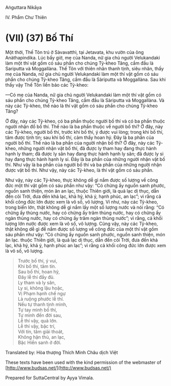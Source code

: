  

Aṅguttara Nikāya

IV. Phẩm Chư Thiên

# (VII) (37) Bố Thí

Một thời, Thế Tôn trú ở Sàvavatthì, tại Jetavata, khu vườn của ông Anàthapindika. Lúc bấy giờ, mẹ của Nanda, nữ gia chủ người Velukandaki làm một thí vật gồm có sáu phần cho chúng Tỷ-kheo Tăng, cầm đầu là Sariputta và Moggallàna. Thế Tôn với thiên nhãn thanh tịnh, siêu nhân, thấy mẹ của Nanda, nữ gia chủ người Velukandaki làm một thí vật gồm có sáu phần cho chúng Tỷ-kheo Tăng, cầm đầu là Sàriputta và Moggallàna. Sau khi thấy vậy Thế Tôn liền bảo các Tỷ-kheo:

—Có mẹ của Nanda, nữ gia chủ người Velukandaki làm một thí vật gồm có sáu phần cho chúng Tỷ-kheo Tăng, cầm đầu là Sàriputta và Moggallàna. Và này các Tỷ-kheo, thế nào là thí vật gồm có sáu phần cho chúng Tỷ-kheo Tăng?

Ở đây, này các Tỷ-kheo, có ba phần thuộc người bố thí và có ba phần thuộc người nhận đồ bố thí. Thế nào là ba phần thuộc về người bố thí? Ở đây, này các Tỷ-kheo, người bố thí, trước khi bố thí, ý được vui lòng; trong khi bố thí, tâm được tịnh tín; sau khi bố thí, cảm thấy hoan hỷ. Ðây là ba phần của người bố thí. Thế nào là ba phần của người nhận bố thí? Ở đây, này các Tỷ-kheo, những người nhận vật bố thí, đã được ly tham hay đang thực hành hạnh ly tham; đã được ly sân hay đang thực hành hạnh ly sân; đã được ly si hay đang thực hành hạnh ly si. Ðây là ba phần của những người nhận vật bố thí. Như vậy là ba phần của người bố thí và ba phần của những người nhận được vật bố thí. Như vậy, này các Tỷ-kheo, là thí vật gồm có sáu phần.

Như vậy, này các Tỷ-kheo, thực không dễ gì nắm được số lượng về công đức một thí vật gồm có sáu phần như vậy: “Có chừng ấy nguồn sanh phước, nguồn sanh thiện, món ăn an lạc, thuộc Thiên giới, là quả lạc dị thục, dẫn đến cõi Trời, đưa đến khả lạc, khả hỷ, khả ý, hạnh phúc, an lạc”; vì rằng cả khối công đức lớn được xem là vô số, vô lượng. Ví như, này các Tỷ-kheo, trong biển lớn, thật không dễ gì nắm lấy một số lượng nước và nói rằng: “Có chừng ấy thùng nước, hay có chừng ấy trăm thùng nước, hay có chừng ấy ngàn thùng nước, hay có chừng ấy trăm ngàn thùng nước”; vì rằng, cả khối lượng lớn nước được xem là vô số, vô lượng. Cũng vậy, này các Tỷ-kheo, thật không dễ gì để nắm được số lượng về công đức của một thí vật gồm sáu phần như vậy: “Có chừng ấy nguồn sanh phước, nguồn sanh thiện, món ăn lạc. thuộc Thiên giới, là quả lạc dị thục, dẫn đến cõi Trời, đưa đến khả lạc, khả hỷ, khả ý, hạnh phúc an lạc”; vì rằng cả khối công đức lớn được xem là vô số, vô lượng.

> Trước bố thí, ý vui,  
> Khi bố thí, tâm tín.  
> Sau bố thí, hoan hỷ,  
> Ðây lễ thí đầy đủ.  
> Ly tham và ly sân,  
> Ly si, không lậu hoặc,  
> Vị Phạm hạnh chế ngự  
> Là ruộng phước lễ thí.  
> Nếu tự thanh tịnh mình,  
> Tự tay mình bố thí,  
> Tự mình đến đời sau,  
> Lễ thí vậy, quả lớn.  
> Lễ thí vậy, bậc trí,  
> Với tín, tâm giải thoát,  
> Không hận thù, an lạc,  
> Bậc Hiền sanh ở đời.

Translated by: Hòa thượng Thích Minh Châu dịch Việt

These texts have been used with the kind permission of the webmaster of [http://www.budsas.net/](http://www.budsas.net/)

Prepared for SuttaCentral by Ayya Vimala.